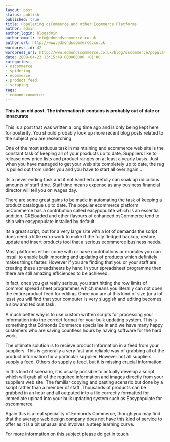 ```yaml
---
layout: post
status: publish
published: true
title: Populating osCommerce and other Ecommerce Platforms
author: admin
author_login: blogadmin
author_email: info@edmondscommerce.co.uk
author_url: http://www.edmondscommerce.co.uk
wordpress_id: 42
wordpress_url: http://www.edmondscommerce.co.uk/blog/oscommerce/populating-oscommerce-and-other-ecommerce-platforms/
date: 2008-04-23 13:15:49.000000000 +01:00
categories:
- oscommerce
- spidering
- ecommerce
- product feed
- scraping
tags:
- edmondscommerce
---
```

<div class="oldpost"><h4>This is an old post. The information it contains is probably out of date or innacurate</h4>
<p>
This is a post that was written a long time ago and is only being kept here for posterity.
You should probably look up more recent blog posts related to the subject you are researching
</p>
</div>
One of the most arduous task in maintaining and ecommerce web site is the constant task of keeping all of your products up to date. Suppliers like to release new price lists and product ranges on at least a yearly basis. Just when you have managed to get your web site completely up to date, the rug is pulled out from under you and you have to start all over again...

Its a never ending task and if not handled carefully can soak up ridiculous amounts of staff time. Staff time means expense as any business financial director will tell you on wages day.

There are some great gains to be made in automating the task of keeping a product catalogue up to date. The popular ecommerce platform osCommerce has a contribution called easypopulate which is an essential addition. CREloaded and other flavours of enhanced osCommerce tend to ship with easypopulate installed by default.

Its a great script, but for a very large site with a lot of demands the script does need a little extra work to make it the fully fledged backup, restore, update and insert products tool that a serious ecommerce business needs.

Most platforms either come with or have contributions or modules you can install to enable bulk importing and updating of products which definitely makes things faster. However if you are finding that you or your staff are creating these spreadsheets by hand in your spreadsheet programme then there are still amazing efficiences to be achieved.

In fact, once you get really serious, you start hitting the row limits of common spread sheet programmes which means you literally can not open the entire product feed for editing. Once you are at this kind of size (or a lot less) you will find that your computer is very sluggish and editing becomes a slow and tedious task.

A much better way is to use custom written scripts for processing your information into the correct format for your bulk updating system. This is something that Edmonds Commerce specialise in and we have many happy customers who are saving countless hours by having software for the hard work.

The ultimate solution is to recieve product information in a feed from your suppliers. This is generally a very fast and reliable way of grabbing all of the product information for a particular supplier. However not all suppliers supply a feed. Others do supply a feed, but it is missing crucial information.

In this kind of scenario, it is usually possible to actually develop a script which will grab all of the required information and images directly from your suppliers web site. The familiar copying and pasting scenario but done by a script rather than a member of staff. Thousands of products can be grabbed in an hour and all outputed into a file correctly formatted for immediate upload into your bulk updating system such as Easypopulate for oscommerce.

Again this is a real speciality of Edmonds Commerce, though you may find that the average web design company does not have this kind of service to offer as it is a bit unusual and involves a steep learning curve.

For more information on this subject please do get in touch
